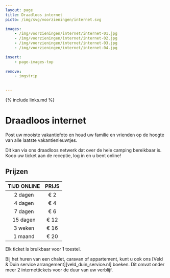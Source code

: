 ```yaml
---
layout: page
title: Draadloos internet
picto: /img/svg/voorzieningen/internet.svg

images:
    - /img/voorzieningen/internet/internet-01.jpg
    - /img/voorzieningen/internet/internet-02.jpg
    - /img/voorzieningen/internet/internet-03.jpg
    - /img/voorzieningen/internet/internet-04.jpg

insert:
    - page-images-top
    
remove:
    - imgstrip
    

---
```


{% include links.md %}

# Draadloos internet

Post uw mooiste vakantiefoto en houd uw familie en vrienden op de hoogte van alle laatste vakantienieuwtjes.

Dit kan via ons draadloos netwerk dat over de hele camping bereikbaar is. Koop uw ticket aan de receptie, log in en u bent online!


## Prijzen

TIJD ONLINE         | PRIJS       | 
:------------------:|:-----------:|
2 dagen             |€ 2                
4 dagen             |€ 4                     
7 dagen             |€ 6        
15 dagen            |€ 12        
3 weken             |€ 16        
1 maand             |€ 20 

Elk ticket is bruikbaar voor 1 toestel.

Bij het huren van een chalet, caravan of appartement, kunt u ook ons [Veld & Duin service arrangement][veld_duin_service.nl] boeken. Dit omvat onder meer  2 internettickets voor de duur van uw verblijf.